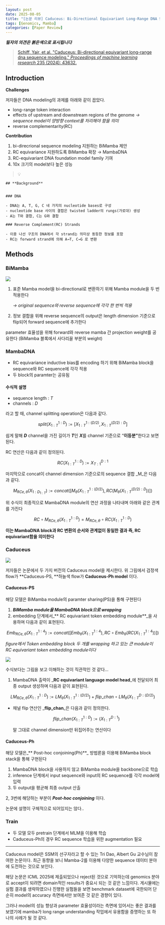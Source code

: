 ```yaml
---
layout: post
date: 2025-08-05
title: "[논문 리뷰] Caduceus: Bi-Directional Equivariant Long-Range DNA Sequence Modeling"
tags: [Genomics, Mamba]
categories: [Paper Review]
---
```


<span class="notion-red">_**필자의 의견은 붉은색으로 표시됩니다**_</span>


> [Schiff, Yair, et al. "Caduceus: Bi-directional equivariant long-range dna sequence modeling." ](https://pmc.ncbi.nlm.nih.gov/articles/PMC12189541/)[_Proceedings of machine learning research_](https://pmc.ncbi.nlm.nih.gov/articles/PMC12189541/)[ 235 (2024): 43632.](https://pmc.ncbi.nlm.nih.gov/articles/PMC12189541/)



## Introduction


**Challenges**


저자들은 DNA modeling의 과제를 아래와 같이 꼽았다.

- long-range token interaction
- effects of upstream and downstream regions of the genome 
_→ sequence model이 양방향 context를 처리해야 함을 의미_
- reverse complementarity(RC)

**Contribution**

1. bi-direcrional sequence modeling 지원하는 BiMamba 제안
1. RC equivariance 지원하도록 BiMamba 확장 → MambaDNA
1. RC-equivariant DNA foundation model family 기여
1. 10x 크기의 model보다 높은 성능

> 💡 


	## **Background**


	### DNA

	- DNA는 A, T, G, C 네 가지의 nucleotide bases로 구성
	- nucleotide base 사이의 결합은 twisted ladder의 rungs(가로대) 생성
	- A는 T와 결합, C는 G와 결합

	### Reverse Complement(RC) Strands

	- 이중 나선 구조의 DNA에서 각 strand는 의미상 동등한 정보를 포함
	- RC는 forward strand에 의해 A→T, C→G 로 변환


## Methods



### BiMamba


![](https://prod-files-secure.s3.us-west-2.amazonaws.com/542b861c-36a8-4051-84e5-8804b6728dba/2c247d59-7815-4980-99f0-8f0d21f445a7/image.png?X-Amz-Algorithm=AWS4-HMAC-SHA256&X-Amz-Content-Sha256=UNSIGNED-PAYLOAD&X-Amz-Credential=ASIAZI2LB466T6I2QWOJ%2F20250917%2Fus-west-2%2Fs3%2Faws4_request&X-Amz-Date=20250917T060119Z&X-Amz-Expires=3600&X-Amz-Security-Token=IQoJb3JpZ2luX2VjECUaCXVzLXdlc3QtMiJIMEYCIQDxUX%2BRND5QJUBP3ATQWxThclSH9UDjmRPKq1V56Yl4agIhAKai5nyOWk8TsNbJGGhY%2BHKcESLlBI2PsCetZSrunNy%2FKogECJ7%2F%2F%2F%2F%2F%2F%2F%2F%2F%2FwEQABoMNjM3NDIzMTgzODA1IgwTZXshecdRyGJMmioq3AMfz0DAs2nDCXaHScUiNfHJUNrVbYxbynM6XAoXve0WfJiBm7TW%2FR9zuOZ5vgoC45ikcg6vj%2FWMEYdQ%2B%2FUN%2F976QgBRqWYfyzlHLymu4MhW6aZtjyufwBjhBNb8ntGT8xY71qf4qIxTZQXqduVM1TzF7Oj%2FpWH9qSx29zQ3EVrfjeLF%2BBXSc52vNizT5ShePFt5xXwdm%2Fqy6dh0mpDv3duBtiKLrvsQkq5T0dzibyJ0PP9kQ2eLA7k%2BUDobHj3DsBR46XB1wJPqrDs%2FFhtjRMqojOHZws6qrnsKipD%2BBv1mA412hALcKMFzbLw6FgRDHJ6P3Nk2KJrRGXN35czGGSxJOij3s3z3gxy5N4It3DjuH3LBU2pSdBIKPBa%2BhniEl1cW89L7eC9eQKafTh63qT%2FTrjLwwQvM5o83VPyKkJSfAyt3XSoTi8nfDJ37qin5ZGEHtnKLFQfcmYwCXcfCq5w8s0RBpf4NX%2F81%2BlMl%2BWhA1ti372%2FVpI1yA%2Fc4wz5z8HUFWCg89I09oTe%2BxUrmSMfGdelZkMVCwdibscCN4j%2Byh8kwWYYH79FZ0GjE3t%2FJtRek4OuEYhe2YpIrKvH7P3quMSwc%2FlPmA0yLTxcdwZ9sF5Ob423e9EPEYjJQDTCAgqnGBjqkAXeHT4YoG1UPDDEqp0sclWSjVf%2Ft6iRAnljmUbfa1YUn5y3qSBed7N7K4Xwpfb0E2NULfPr0rtSt4TNX4tiXng3N5aPLPedEVH1YEKt%2FL5EGYCCwZqGZxUldtzlid5ok5TAxQi%2FV58CeRn4dq%2F%2B3FkBs54emoBDOZuvMSgcvWbhAnCAm6uZyMG2xDqp4n30tfpDe7OG3UjDAzA9qoMugpcbdOcBi&X-Amz-Signature=faf176c40593c5dd4aca2d66ad5fc036799899cfa2324d311376d149695722e0&X-Amz-SignedHeaders=host&x-amz-checksum-mode=ENABLED&x-id=GetObject)

1. 표준 Mamba model을 bi-directional로 변환하기 위해 Mamba module을 두 번 적용한다

	_→ original sequence와 reverse sequence에 각각 한 번씩 적용_

1. 정보 결합을 위해 reverse sequence의 output은 length dimension 기준으로 flip되어 forward sequence에 추가한다

parameter 효율성을 위해 forward와 reverse mamba 간 projection weight를 공유한다 (BiMamba 블록에서 사다리꼴 부분의 weight)



### MambaDNA

- RC equivariance inductive bias를 encoding 하기 위해 BiMamba block을 sequence와 RC sequence에 각각 적용
- 두 block의 paramter는 공유됨


#### 수식적 설명

- sequence length : _T_
- channels : _D_

라고 할 때,  channel splitting operation은 다음과 같다.


$$
split(X^{1:D}_{1:T}):=[X^{1:(D/2)}_{1:T},X^{(D/2):D}_{1:T}]
$$


<span class="notion-red">쉽게 말해 </span><span class="notion-red">_**D**_</span><span class="notion-red"> channel을 가진 길이가 </span><span class="notion-red">_**T**_</span><span class="notion-red">인 </span><span class="notion-red">_**X**_</span><span class="notion-red">를 channel 기준으로 “</span><span class="notion-red">**이등분”**</span><span class="notion-red">한다고 보면 된다.</span>


RC 연산은 다음과 같이 정의된다.


$$
RC(X^{1:D}_{1:T}):=X^{D:1}_{T:1}
$$


마지막으로 concat이 channel dimension 기준으로의 sequence 결합 _M_은 다음과 같다.


$$
M_{RCe,\theta}(X_{1:D_{1:T}}):=concat([M_{\theta}(X^{1:(D/2)}_{1:T}),RC(M_{\theta}(X^{(D/2):D}_{1:T}))])
$$


위 수식이 최종적으로 MambaDNA module의 연산 과정을 나타내며 아래와 같은 관계를 가진다


$$
RC\circ M_{RCe,\theta}(X^{1:D}_{1:T}) = M_{RCe,\theta} \circ RC(X^{1:D}_{1:T})
$$


**이는 MambaDNA block과 RC 변환의 순서와 관계없이 동일한 결과 즉, RC equivariant함을 의미한다**



### Caduceus


![](https://prod-files-secure.s3.us-west-2.amazonaws.com/542b861c-36a8-4051-84e5-8804b6728dba/f94a60d7-8145-473b-aef9-7c68d3ec604a/image.png?X-Amz-Algorithm=AWS4-HMAC-SHA256&X-Amz-Content-Sha256=UNSIGNED-PAYLOAD&X-Amz-Credential=ASIAZI2LB466T6I2QWOJ%2F20250917%2Fus-west-2%2Fs3%2Faws4_request&X-Amz-Date=20250917T060119Z&X-Amz-Expires=3600&X-Amz-Security-Token=IQoJb3JpZ2luX2VjECUaCXVzLXdlc3QtMiJIMEYCIQDxUX%2BRND5QJUBP3ATQWxThclSH9UDjmRPKq1V56Yl4agIhAKai5nyOWk8TsNbJGGhY%2BHKcESLlBI2PsCetZSrunNy%2FKogECJ7%2F%2F%2F%2F%2F%2F%2F%2F%2F%2FwEQABoMNjM3NDIzMTgzODA1IgwTZXshecdRyGJMmioq3AMfz0DAs2nDCXaHScUiNfHJUNrVbYxbynM6XAoXve0WfJiBm7TW%2FR9zuOZ5vgoC45ikcg6vj%2FWMEYdQ%2B%2FUN%2F976QgBRqWYfyzlHLymu4MhW6aZtjyufwBjhBNb8ntGT8xY71qf4qIxTZQXqduVM1TzF7Oj%2FpWH9qSx29zQ3EVrfjeLF%2BBXSc52vNizT5ShePFt5xXwdm%2Fqy6dh0mpDv3duBtiKLrvsQkq5T0dzibyJ0PP9kQ2eLA7k%2BUDobHj3DsBR46XB1wJPqrDs%2FFhtjRMqojOHZws6qrnsKipD%2BBv1mA412hALcKMFzbLw6FgRDHJ6P3Nk2KJrRGXN35czGGSxJOij3s3z3gxy5N4It3DjuH3LBU2pSdBIKPBa%2BhniEl1cW89L7eC9eQKafTh63qT%2FTrjLwwQvM5o83VPyKkJSfAyt3XSoTi8nfDJ37qin5ZGEHtnKLFQfcmYwCXcfCq5w8s0RBpf4NX%2F81%2BlMl%2BWhA1ti372%2FVpI1yA%2Fc4wz5z8HUFWCg89I09oTe%2BxUrmSMfGdelZkMVCwdibscCN4j%2Byh8kwWYYH79FZ0GjE3t%2FJtRek4OuEYhe2YpIrKvH7P3quMSwc%2FlPmA0yLTxcdwZ9sF5Ob423e9EPEYjJQDTCAgqnGBjqkAXeHT4YoG1UPDDEqp0sclWSjVf%2Ft6iRAnljmUbfa1YUn5y3qSBed7N7K4Xwpfb0E2NULfPr0rtSt4TNX4tiXng3N5aPLPedEVH1YEKt%2FL5EGYCCwZqGZxUldtzlid5ok5TAxQi%2FV58CeRn4dq%2F%2B3FkBs54emoBDOZuvMSgcvWbhAnCAm6uZyMG2xDqp4n30tfpDe7OG3UjDAzA9qoMugpcbdOcBi&X-Amz-Signature=e92a58aeb198f7f591f30ecf78db48fa9bcf4f11c18fdbfd8ff0d3462cb928f8&X-Amz-SignedHeaders=host&x-amz-checksum-mode=ENABLED&x-id=GetObject)


저자들은 논문에서 두 가지 버전의 Caduceus model을 제시한다. 위 그림에서 검정색 flow가 **Caduceus-PS, **하늘색 flow가 **Caduceus-Ph model** 이다.



#### Caduceus-PS


해당 모델은 BiMamba module의 paramter sharing(PS)을 통해 구현된다

1. _**BiMamba module을 MambaDNA block으로 wrapping**_
1. embedding 단계에서_** RC equivariant token embedding module**_을 사용하며 다음과 같이 표현된다.

$$
Emb_{RCe,\theta}(X^{1:4}_{1:T}):=concat([Emb_{\theta}(X^{1:4}_{1:T}),RC \circ Emb_{\theta}(RC(X^{1:4}_{1:T}))])
$$


_figure에서 Token embedding block 두 개를 wrapping 하고 있는 큰 module이 RC equivariant token embedding module이다_


![](https://prod-files-secure.s3.us-west-2.amazonaws.com/542b861c-36a8-4051-84e5-8804b6728dba/b175e4da-71eb-4e91-8c23-a06dabe673c9/image.png?X-Amz-Algorithm=AWS4-HMAC-SHA256&X-Amz-Content-Sha256=UNSIGNED-PAYLOAD&X-Amz-Credential=ASIAZI2LB466T6I2QWOJ%2F20250917%2Fus-west-2%2Fs3%2Faws4_request&X-Amz-Date=20250917T060119Z&X-Amz-Expires=3600&X-Amz-Security-Token=IQoJb3JpZ2luX2VjECUaCXVzLXdlc3QtMiJIMEYCIQDxUX%2BRND5QJUBP3ATQWxThclSH9UDjmRPKq1V56Yl4agIhAKai5nyOWk8TsNbJGGhY%2BHKcESLlBI2PsCetZSrunNy%2FKogECJ7%2F%2F%2F%2F%2F%2F%2F%2F%2F%2FwEQABoMNjM3NDIzMTgzODA1IgwTZXshecdRyGJMmioq3AMfz0DAs2nDCXaHScUiNfHJUNrVbYxbynM6XAoXve0WfJiBm7TW%2FR9zuOZ5vgoC45ikcg6vj%2FWMEYdQ%2B%2FUN%2F976QgBRqWYfyzlHLymu4MhW6aZtjyufwBjhBNb8ntGT8xY71qf4qIxTZQXqduVM1TzF7Oj%2FpWH9qSx29zQ3EVrfjeLF%2BBXSc52vNizT5ShePFt5xXwdm%2Fqy6dh0mpDv3duBtiKLrvsQkq5T0dzibyJ0PP9kQ2eLA7k%2BUDobHj3DsBR46XB1wJPqrDs%2FFhtjRMqojOHZws6qrnsKipD%2BBv1mA412hALcKMFzbLw6FgRDHJ6P3Nk2KJrRGXN35czGGSxJOij3s3z3gxy5N4It3DjuH3LBU2pSdBIKPBa%2BhniEl1cW89L7eC9eQKafTh63qT%2FTrjLwwQvM5o83VPyKkJSfAyt3XSoTi8nfDJ37qin5ZGEHtnKLFQfcmYwCXcfCq5w8s0RBpf4NX%2F81%2BlMl%2BWhA1ti372%2FVpI1yA%2Fc4wz5z8HUFWCg89I09oTe%2BxUrmSMfGdelZkMVCwdibscCN4j%2Byh8kwWYYH79FZ0GjE3t%2FJtRek4OuEYhe2YpIrKvH7P3quMSwc%2FlPmA0yLTxcdwZ9sF5Ob423e9EPEYjJQDTCAgqnGBjqkAXeHT4YoG1UPDDEqp0sclWSjVf%2Ft6iRAnljmUbfa1YUn5y3qSBed7N7K4Xwpfb0E2NULfPr0rtSt4TNX4tiXng3N5aPLPedEVH1YEKt%2FL5EGYCCwZqGZxUldtzlid5ok5TAxQi%2FV58CeRn4dq%2F%2B3FkBs54emoBDOZuvMSgcvWbhAnCAm6uZyMG2xDqp4n30tfpDe7OG3UjDAzA9qoMugpcbdOcBi&X-Amz-Signature=cbca14a77b6ae5a3b26e04233f4b16666304a858507ff7b4c710b364bdb7efe4&X-Amz-SignedHeaders=host&x-amz-checksum-mode=ENABLED&x-id=GetObject)


<span class="notion-red">수식보다는 그림을 보고 이해하는 것이 직관적인 것 같다…</span>

1. MambaDNA 출력이 _**RC equivariant language model head**_에 전달되어 최종 output 생성하며 다음과 같이 표현된다.

$$
LM_{RCe,\theta}(X^{1:D}_{1:T}):= LM_{\theta}(X^{1:(D/2)}_{1:T})+flip\_chan\circ LM_{\theta}(X^{D:(D/2)}_{1:T})
$$

- 채널 flip 연산인 _**flip\_chan**_은 다음과 같이 정의한다.

	$$
	flip\_chan(X^{1:D}_{1:T}):=(X^{D:1}_{1:T})
	$$


	말 그대로 channel dimension만 뒤집어주는 연산이다



#### Caduceus-Ph


해당 모델은_** Post-hoc conjoining(Ph)**_ 방법론을 이용해 BiMamba block stack을 통해 구현된다

1. MambaDNA block을 사용하지 않고 BiMamba module을 backbone으로 학습
1. inference 단계에서 input sequence와 input의 RC sequence를 각각 model에 입력
1. 두 output을 평균해 최종 output 산출

2, 3번에 해당하는 부분이 _**Post-hoc conjoining**_ 이다.


<span class="notion-red">논문에 설명이 구체적으로 되어있지는 않다..</span>



### Train

- 두 모델 모두 pretrain 단계에서 MLM을 이용해 학습
- Caduceus-Ph의 경우 RC sequence 학습을 위한 augmentation 필요

---


<span class="notion-red">Caduceus model은 SSM의 선구자라고 할 수 있는 Tri Dao, Albert Gu 교수님이 참여한 논문이다. 최근 동향을 보니 Mamba-2를 이용해 다양한 sequence 데이터 분야에 도전하는 것으로 보인다.</span>


<span class="notion-red">해당 논문은 ICML 2025에 제출되었으나 reject된 것으로 기억하는데 genomics 분야로 accept이 되려면 domain적인 results가 중요시 되는 것 같은 느낌이다. 게시물에는 실험 결과를 생략하였으나 진행한 실험들을 보면 benchmark dataset에 국한되어 단순히 model의 accuracy 측면에서만 보여준 것 같은 경향이 있다.</span>


<span class="notion-red">그러나 model의 성능 향상과 parameter 효율성이라는 측면에 있어서는 좋은 결과를 보였기에 mamba가 long range understanding 작업에서 유용함을 증명하는 또 하나의 사례가 될 것 같다.</span>


